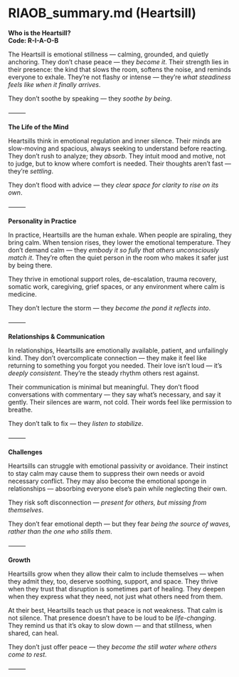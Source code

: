 # RIAOB_summary.md (Heartsill)

**Who is the Heartsill?**  
**Code: R-I-A-O-B**

The Heartsill is emotional stillness — calming, grounded, and quietly anchoring. They don’t chase peace — they *become it*. Their strength lies in their presence: the kind that slows the room, softens the noise, and reminds everyone to exhale. They’re not flashy or intense — they’re *what steadiness feels like when it finally arrives*.

They don’t soothe by speaking — they *soothe by being*.

⸻

**The Life of the Mind**

Heartsills think in emotional regulation and inner silence. Their minds are slow-moving and spacious, always seeking to understand before reacting. They don’t rush to analyze; they *absorb*. They intuit mood and motive, not to judge, but to know where comfort is needed. Their thoughts aren’t fast — they’re *settling*.

They don’t flood with advice — they *clear space for clarity to rise on its own*.

⸻

**Personality in Practice**

In practice, Heartsills are the human exhale. When people are spiraling, they bring calm. When tension rises, they lower the emotional temperature. They don’t demand calm — they *embody it so fully that others unconsciously match it*. They’re often the quiet person in the room who makes it safer just by being there.

They thrive in emotional support roles, de-escalation, trauma recovery, somatic work, caregiving, grief spaces, or any environment where calm is medicine.

They don’t lecture the storm — they *become the pond it reflects into*.

⸻

**Relationships & Communication**

In relationships, Heartsills are emotionally available, patient, and unfailingly kind. They don’t overcomplicate connection — they make it feel like returning to something you forgot you needed. Their love isn’t loud — it’s *deeply consistent*. They’re the steady rhythm others rest against.

Their communication is minimal but meaningful. They don’t flood conversations with commentary — they say what’s necessary, and say it gently. Their silences are warm, not cold. Their words feel like permission to breathe.

They don’t talk to fix — they *listen to stabilize*.

⸻

**Challenges**

Heartsills can struggle with emotional passivity or avoidance. Their instinct to stay calm may cause them to suppress their own needs or avoid necessary conflict. They may also become the emotional sponge in relationships — absorbing everyone else’s pain while neglecting their own.

They risk soft disconnection — *present for others, but missing from themselves*.

They don’t fear emotional depth — but they fear *being the source of waves, rather than the one who stills them*.

⸻

**Growth**

Heartsills grow when they allow their calm to include themselves — when they admit they, too, deserve soothing, support, and space. They thrive when they trust that disruption is sometimes part of healing. They deepen when they express what they need, not just what others need from them.

At their best, Heartsills teach us that peace is not weakness. That calm is not silence. That presence doesn’t have to be loud to be *life-changing*. They remind us that it’s okay to slow down — and that stillness, when shared, can heal.

They don’t just offer peace — they *become the still water where others come to rest*.

⸻
